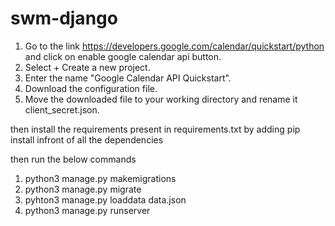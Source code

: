 # swm-django

1. Go to the link https://developers.google.com/calendar/quickstart/python and click on enable google calendar api button.
2. Select + Create a new project.
3. Enter the name "Google Calendar API Quickstart".
4. Download the configuration file.
5. Move the downloaded file to your working directory and rename it client_secret.json.

then install the requirements present in requirements.txt by adding pip install infront of all the dependencies

then run the below commands

1. python3 manage.py makemigrations
2. python3 manage.py migrate
3. pyhton3 manage.py loaddata data.json
4. python3 manage.py runserver
